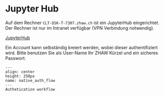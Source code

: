 # Jupyter Hub

Auf dem Rechner `CLT-DSK-T-7307.zhaw.ch` ist ein JupyterHub eingerichtet. Der Rechner ist nur im Intranet verfügbar (VPN Verbindung notwendig). 

[JupyterHub](http://CLT-DSK-T-7307.zhaw.ch)

Ein Account kann selbständig kreiert werden, wobei dieser authentifiziert wird. Bitte benutzen Sie als User-Name Ihr ZHAW Kürzel und ein sicheres Passwort.

```{figure} native_auth_flow.png
---
align: center
height: 250px
name: native_auth_flow
---
Authetication workflow
```